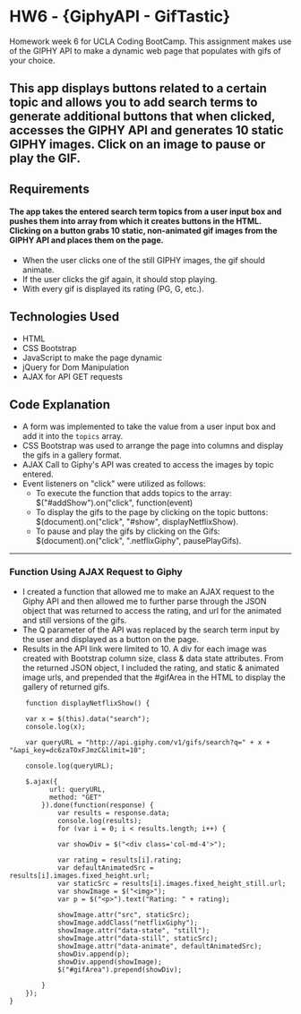 # HW6 - {GiphyAPI - GifTastic}
Homework week 6 for UCLA Coding BootCamp.
This assignment makes use of the GIPHY API to make a dynamic web page that populates with gifs of your choice.

## This app displays buttons related to a certain topic and allows you to add search terms to generate additional buttons that when clicked, accesses the GIPHY API and generates 10 static GIPHY images. Click on an image to pause or play the GIF.

## Requirements
#### The app takes the entered search term topics from a user input box and pushes them into array from which it creates buttons in the HTML. Clicking on a button grabs 10 static, non-animated gif images from the GIPHY API and places them on the page.
- When the user clicks one of the still GIPHY images, the gif should animate. 
- If the user clicks the gif again, it should stop playing.
- With every gif is displayed its rating (PG, G, etc.). 

## Technologies Used
- HTML
- CSS Bootstrap
- JavaScript to make the page dynamic
- jQuery for Dom Manipulation
- AJAX for API GET requests

## Code Explanation
- A form was implemented to take the value from a user input box and add it into the `topics` array.
- CSS Bootstrap was used to arrange the page into columns and display the gifs in a gallery format.
- AJAX Call to Giphy's API was created to access the images by topic entered.
- Event listeners on "click" were utilized as follows:
	- To execute the function that adds topics to the array: $("#addShow").on("click", function(event)
	- To display the gifs to the page by clicking on the topic buttons: $(document).on("click", "#show", displayNetflixShow).
	- To pause and play the gifs by clicking on the Gifs: $(document).on("click", ".netflixGiphy", pausePlayGifs).

-------------

### Function Using AJAX Request to Giphy
- I created a function that allowed me to make an AJAX request to the Giphy API and then allowed me to further parse through the JSON object that was returned to access the rating, and url for the animated and still versions of the gifs.
- The Q parameter of the API was replaced by the search term input by the user and displayed as a button on the page.
- Results in the API link were limited to 10.
A div for each image was created with Bootstrap column size, class & data state attributes. From the returned JSON object, I included the rating, and static & animated image urls, and prepended that the #gifArea in the HTML to display the gallery of returned gifs.

```
 	function displayNetflixShow() {

	var x = $(this).data("search");
	console.log(x);

	var queryURL = "http://api.giphy.com/v1/gifs/search?q=" + x + "&api_key=dc6zaTOxFJmzC&limit=10";

	console.log(queryURL);

	$.ajax({
          url: queryURL,
          method: "GET"
        }).done(function(response) {
        	var results = response.data;
        	console.log(results);
        	for (var i = 0; i < results.length; i++) {
        	
        	var showDiv = $("<div class='col-md-4'>");

        	var rating = results[i].rating;
        	var defaultAnimatedSrc = results[i].images.fixed_height.url;
        	var staticSrc = results[i].images.fixed_height_still.url;
        	var showImage = $("<img>");
        	var p = $("<p>").text("Rating: " + rating);

        	showImage.attr("src", staticSrc);
        	showImage.addClass("netflixGiphy");
        	showImage.attr("data-state", "still");
        	showImage.attr("data-still", staticSrc);
        	showImage.attr("data-animate", defaultAnimatedSrc);
        	showDiv.append(p);
        	showDiv.append(showImage);
        	$("#gifArea").prepend(showDiv);

        }
	});
}

```